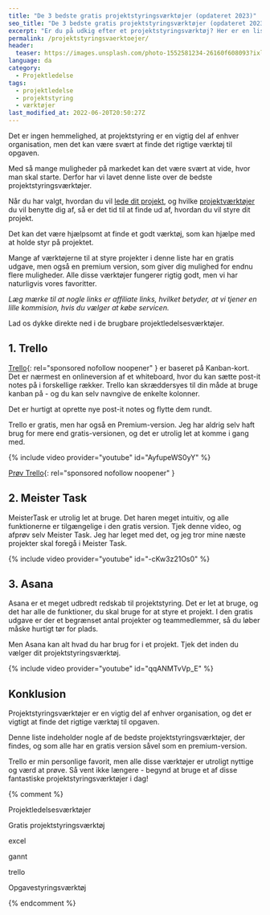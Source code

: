 ```yaml
---
title: "De 3 bedste gratis projektstyringsværktøjer (opdateret 2023)"
seo_title: "De 3 bedste gratis projektstyringsværktøjer (opdateret 2023)"
excerpt: "Er du på udkig efter et projektstyringsværktøj? Her er en list med det bedste gratis værktøjer til projektstyring."
permalink: /projektstyringsvaerktoejer/
header:
  teaser: https://images.unsplash.com/photo-1552581234-26160f608093?ixlib=rb-1.2.1&ixid=MnwxMjA3fDB8MHxwaG90by1wYWdlfHx8fGVufDB8fHx8&auto=format&fit=crop&h=300&w=400&q=10
language: da
category:
  - Projektledelse
tags:
  - projektledelse
  - projektstyring
  - værktøjer
last_modified_at: 2022-06-20T20:50:27Z
---
```


Det er ingen hemmelighed, at projektstyring er en vigtig del af enhver organisation, men det kan være svært at finde det rigtige værktøj til opgaven.

Med så mange muligheder på markedet kan det være svært at vide, hvor man skal starte. Derfor har vi lavet denne liste over de bedste projektstyringsværktøjer.

Når du har valgt, hvordan du vil [lede dit projekt](/projektledelse/), og hvilke [projektværktøjer](/vaerktoejer-projektledelse/) du vil benytte dig af, så er det tid til at finde ud af, hvordan du vil styre dit projekt.

Det kan det være hjælpsomt at finde et godt værktøj, som kan hjælpe med at holde styr på projektet.

Mange af værktøjerne til at styre projekter i denne liste har en gratis udgave, men også en premium version, som giver dig mulighed for endnu flere muligheder. Alle disse værktøjer fungerer rigtig godt, men vi har naturligvis vores favoritter.

_Læg mærke til at nogle links er affiliate links, hvilket betyder, at vi tjener en lille kommision, hvis du vælger at købe servicen._

Lad os dykke direkte ned i de brugbare projektledelsesværktøjer.

## 1. Trello

[Trello](https://trello.com/lsolesen/recommend){: rel="sponsored nofollow noopener" } er baseret på Kanban-kort. Det er nærmest en onlineversion af et whiteboard, hvor du kan sætte post-it notes på i forskellige rækker. Trello kan skræddersyes til din måde at bruge kanban på - og du kan selv navngive de enkelte kolonner.

Det er hurtigt at oprette nye post-it notes og flytte dem rundt.

Trello er gratis, men har også en Premium-version. Jeg har aldrig selv haft brug for mere end gratis-versionen, og det er utrolig let at komme i gang med.

{% include video provider="youtube" id="AyfupeWS0yY" %}

[Prøv Trello](https://trello.com/lsolesen/recommend){: rel="sponsored nofollow noopener" }

## 2. Meister Task

MeisterTask er utrolig let at bruge. Det haren meget intuitiv, og alle funktionerne er tilgængelige i den gratis version. Tjek denne video, og afprøv selv Meister Task. Jeg har leget med det, og jeg tror mine næste projekter skal foregå i Meister Task.

{% include video provider="youtube" id="-cKw3z21Os0" %}

## 3. Asana

Asana er et meget udbredt redskab til projektstyring. Det er let at bruge, og det har alle de funktioner, du skal bruge for at styre et projekt. I den gratis udgave er der et begrænset antal projekter og teammedlemmer, så du løber måske hurtigt tør for plads.

Men Asana kan alt hvad du har brug for i et projekt. Tjek det inden du vælger dit projektstyringsværktøj.

{% include video provider="youtube" id="qqANMTvVp_E" %}

## Konklusion

Projektstyringsværktøjer er en vigtig del af enhver organisation, og det er vigtigt at finde det rigtige værktøj til opgaven.

Denne liste indeholder nogle af de bedste projektstyringsværktøjer, der findes, og som alle har en gratis version såvel som en premium-version.

Trello er min personlige favorit, men alle disse værktøjer er utroligt nyttige og værd at prøve. Så vent ikke længere - begynd at bruge et af disse fantastiske projektstyringsværktøjer i dag!

{% comment %}



Projektledelsesværktøjer



Gratis projektstyringsværktøj

excel

gannt

trello



Opgavestyringsværktøj

{% endcomment %}
